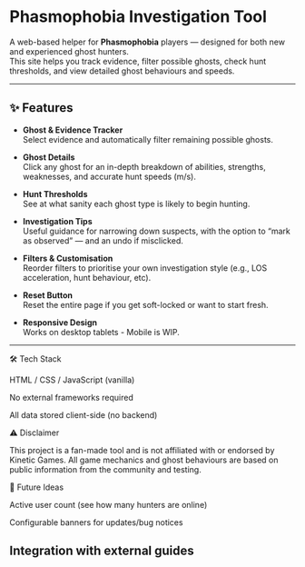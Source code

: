 # Phasmophobia Investigation Tool

A web-based helper for **Phasmophobia** players — designed for both new and experienced ghost hunters.  
This site helps you track evidence, filter possible ghosts, check hunt thresholds, and view detailed ghost behaviours and speeds.

---

## ✨ Features
- **Ghost & Evidence Tracker**  
  Select evidence and automatically filter remaining possible ghosts.
  
- **Ghost Details**  
  Click any ghost for an in-depth breakdown of abilities, strengths, weaknesses, and accurate hunt speeds (m/s).

- **Hunt Thresholds**  
  See at what sanity each ghost type is likely to begin hunting.

- **Investigation Tips**  
  Useful guidance for narrowing down suspects, with the option to “mark as observed” — and an undo if misclicked.

- **Filters & Customisation**  
  Reorder filters to prioritise your own investigation style (e.g., LOS acceleration, hunt behaviour, etc).

- **Reset Button**  
  Reset the entire page if you get soft-locked or want to start fresh.

- **Responsive Design**  
  Works on desktop tablets - Mobile is WIP.
---
🛠 Tech Stack

HTML / CSS / JavaScript (vanilla)

No external frameworks required

All data stored client-side (no backend)

⚠️ Disclaimer

This project is a fan-made tool and is not affiliated with or endorsed by Kinetic Games.
All game mechanics and ghost behaviours are based on public information from the community and testing.

📌 Future Ideas

Active user count (see how many hunters are online)

Configurable banners for updates/bug notices

Integration with external guides
---
